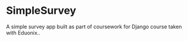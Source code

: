 # SimpleSurvey
A simple survey app built as part of coursework for Django course taken with Eduonix..
